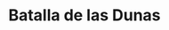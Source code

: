 ﻿---
title: "Batalla de las Dunas"
permalink: periodes_772.html
layout: periode
dataInici: 1658-06-14
sidebar: periodes
pares:
  - id: 767
    title: "Guerra Franco-española"
    dataInici: "(1635-05-19)"
    dataFi: "(1659-11-07)"

fills:
jocsPrincipals:
jocsEscenaris:
jocsEpoca:
  - title: "Avec Honneur et Panache: Volume 1 – Turenne"
    bggId: 254263
    escenari: "Dunes"
    dataInici: 
    dataFi: 

  - title: "Table Battles"
    bggId: 230650
    escenari: "Battle of the Dunes"
    dataInici: 
    dataFi: 

  - title: "Musket & Pike"
    bggId: 11514
    escenari: "Dunkirk Dunes"
    dataInici: 
    dataFi: 

jocsEpocaEscenaris:
---
